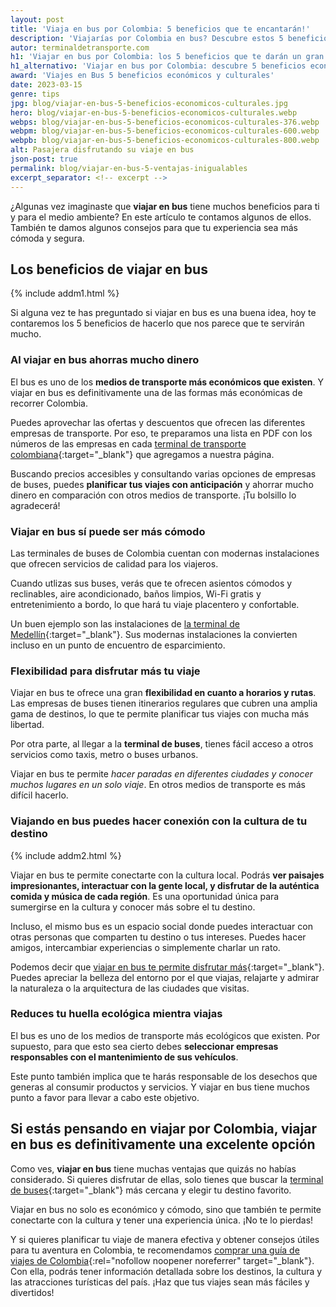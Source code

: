 ```yaml
---
layout: post
title: 'Viaja en bus por Colombia: 5 beneficios que te encantarán!'
description: 'Viajarías por Colombia en bus? Descubre estos 5 beneficios de hacerlo: * comodidad * flexibilidad * seguridad * conexión cultural * cuidado del planeta'
autor: terminaldetransporte.com
h1: 'Viajar en bus por Colombia: los 5 beneficios que te darán un gran viaje'
h1_alternativo: 'Viajar en bus por Colombia: descubre 5 beneficios económicos y culturales'
award: 'Viajes en Bus 5 beneficios económicos y culturales'
date: 2023-03-15
genre: tips
jpg: blog/viajar-en-bus-5-beneficios-economicos-culturales.jpg
hero: blog/viajar-en-bus-5-beneficios-economicos-culturales.webp
webps: blog/viajar-en-bus-5-beneficios-economicos-culturales-376.webp
webpm: blog/viajar-en-bus-5-beneficios-economicos-culturales-600.webp
webpb: blog/viajar-en-bus-5-beneficios-economicos-culturales-800.webp
alt: Pasajera disfrutando su viaje en bus
json-post: true
permalink: blog/viajar-en-bus-5-ventajas-inigualables
excerpt_separator: <!-- excerpt -->
---
```

¿Algunas vez imaginaste que **viajar en bus** tiene muchos beneficios para ti y para el medio ambiente? En este artículo te contamos algunos de ellos. También te damos algunos consejos para que tu experiencia sea más cómoda y segura.
<!-- excerpt -->

## Los beneficios de viajar en bus

{% include addm1.html %}

Si alguna vez te has preguntado si viajar en bus es una buena idea, hoy te contaremos los 5 beneficios de hacerlo que nos parece que te servirán mucho.

### Al viajar en bus ahorras mucho dinero

El bus es uno de los **medios de transporte más económicos que existen**. Y viajar en bus es definitivamente una de las formas más económicas de recorrer Colombia.

Puedes aprovechar las ofertas y descuentos que ofrecen las diferentes empresas de transporte. Por eso, te preparamos una lista en PDF con los números de las empresas en cada [terminal de transporte colombiana]({{'terminales-de-colombia'|relative_url}} "Terminales de transporte Colombianas"){:target="_blank"} que agregamos a nuestra página.

Buscando precios accesibles y consultando varias opciones de empresas de buses, puedes **planificar tus viajes con anticipación** y ahorrar mucho dinero en comparación con otros medios de transporte. ¡Tu bolsillo lo agradecerá!

### Viajar en bus sí puede ser más cómodo

Las terminales de buses de Colombia cuentan con modernas instalaciones que ofrecen servicios de calidad para los viajeros.

Cuando utlizas sus buses, verás que te ofrecen asientos cómodos y reclinables, aire acondicionado, baños limpios, Wi-Fi gratis y entretenimiento a bordo, lo que hará tu viaje placentero y confortable.

Un buen ejemplo son las instalaciones de [la terminal de Medellín]({{'terminal-de-medellin'|relative_url}} "Terminal de transporte de Medellín"){:target="_blank"}. Sus modernas instalaciones la convierten incluso en un punto de encuentro de esparcimiento.

### Flexibilidad para disfrutar más tu viaje

Viajar en bus te ofrece una gran **flexibilidad en cuanto a horarios y rutas**. Las empresas de buses tienen itinerarios regulares que cubren una amplia gama de destinos, lo que te permite planificar tus viajes con mucha más libertad.

Por otra parte, al llegar a la **terminal de buses**, tienes fácil acceso a otros servicios como taxis, metro o buses urbanos.

Viajar en bus te permite *hacer paradas en diferentes ciudades y conocer muchos lugares en un solo viaje*. En otros medios de transporte es más difícil hacerlo.

### Viajando en bus puedes hacer conexión con la cultura de tu destino

{% include addm2.html %}

Viajar en bus te permite conectarte con la cultura local. Podrás **ver paisajes impresionantes, interactuar con la gente local, y disfrutar de la auténtica comida y música de cada región**. Es una oportunidad única para sumergirse en la cultura y conocer más sobre el tu destino.

Incluso, el mismo bus es un espacio social donde puedes interactuar con otras personas que comparten tu destino o tus intereses. Puedes hacer amigos, intercambiar experiencias o simplemente charlar un rato.

Podemos decir que [viajar en bus te permite disfrutar más]({{'blog/viajes-en-bus-7-consejos-para-disfrutar-al-maximo-tu-trayecto'|relative_url}} "Aprende a disfrutar tu viaje en bus"){:target="_blank"}. Puedes apreciar la belleza del entorno por el que viajas, relajarte y admirar la naturaleza o la arquitectura de las ciudades que visitas.

### Reduces tu huella ecológica mientra viajas

El bus es uno de los medios de transporte más ecológicos que existen. Por supuesto, para que esto sea cierto debes **seleccionar empresas responsables con el mantenimiento de sus vehículos**.

Este punto también implica que te harás responsable de los desechos que generas al consumir productos y servicios. Y viajar en bus tiene muchos punto a favor para llevar a cabo este objetivo.

## Si estás pensando en viajar por Colombia, viajar en bus es definitivamente una excelente opción

Como ves, **viajar en bus** tiene muchas ventajas que quizás no habías considerado. Si quieres disfrutar de ellas, solo tienes que buscar la [terminal de buses]({{'terminales-de-colombia'|relative_url}} "Terminales de transporte Colombianas"){:target="_blank"} más cercana y elegir tu destino favorito.

Viajar en bus no solo es económico y cómodo, sino que también te permite conectarte con la cultura y tener una experiencia única. ¡No te lo pierdas!

Y si quieres planificar tu viaje de manera efectiva y obtener consejos útiles para tu aventura en Colombia, te recomendamos [comprar una guía de viajes de Colombia](https://go.hotmart.com/M80153395U "Comprar la guía turística de Colombia."){:rel="nofollow noopener noreferrer" target="_blank"}. Con ella, podrás tener información detallada sobre los destinos, la cultura y las atracciones turísticas del país. ¡Haz que tus viajes sean más fáciles y divertidos!
